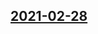 ## [2021-02-28](https://github.com/faktaoklimatu/graphics/blob/21d375382382c1115c987301cca5a03a830179fd/data-visualization/climate-indicators/world/world-temperature-anomaly-over-time/sk-teplotna-anomalia.ai)



